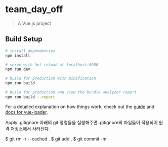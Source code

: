 
# team_day_off

> A Vue.js project

## Build Setup

``` bash
# install dependencies
npm install

# serve with hot reload at localhost:8080
npm run dev

# build for production with minification
npm run build

# build for production and view the bundle analyzer report
npm run build --report
```

For a detailed explanation on how things work, check out the [guide](http://vuejs-templates.github.io/webpack/) and [docs for vue-loader](http://vuejs.github.io/vue-loader).


Apply .gitignore
아래의 git 명령들을 실행해주면 .gitignore의 파일들이 적용되어 원격 저장소에서 사라진다.

$ git rm -r --cached .
$ git add .
$ git commit -m

